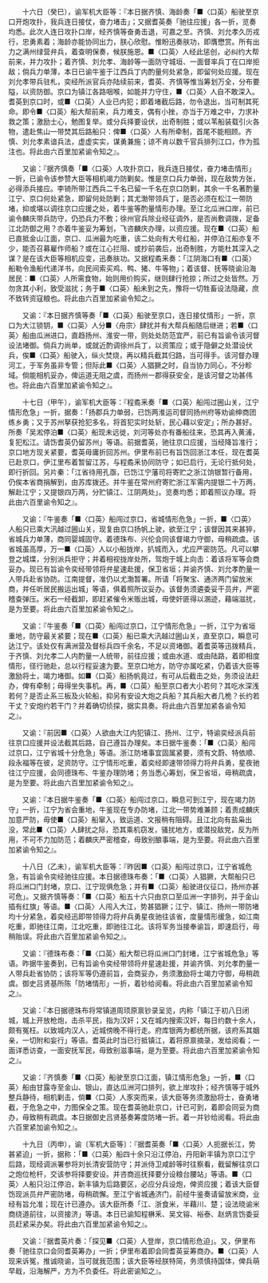 <!-- { "loadSidebar": true } -->
　　十六日（癸巳），谕军机大臣等：『本日据齐慎、海龄奏「■〈口英〉船驶至京口开炮攻扑，我兵连日接仗，奋力堵击」；又据耆英奏「驰往应援」各一折，览奏均悉。此次人连日攻扑口岸，经齐慎等奋勇击退，可嘉之至。齐慎、刘允孝久历戎行，忠勇素着；海龄亦能协同出力，朕心欣慰。惟盼迅奏肤功，即膺懋赏。所有出力之满州绿营弁兵，着查明保奏，候朕施恩。■〈口英〉人经此惩创，必纠约大帮前来，并力攻扑；着齐慎、刘允孝、海龄等一面防守城垣、一面督率兵丁在口岸拒敌；倘兵力单薄，本日已谕牛鉴于江西兵丁内酌量何处紧急，即留何处应援。现在刘允孝带兵驻札，奕经所派官兵亦陆续前来，耆英、齐慎等惟当筹划万全，分布要隘，以资防御。京口为镇江各路咽喉，如能并力守住，■〈口英〉人自不敢深入。耆英到京口时，或■〈口英〉人业已内犯；即着堵截后路，勿令退出，当可制其死命。即令■〈口英〉船大帮前来，兵力难支，偶有小挫，亦当于万难之中，力求补救之策；激励士心，勉图复举。或分兵择要设伏，出奇制胜；或以苇船装载引火各物，遣赴焦山一带焚其后路船只：俾■〈口英〉人有所牵制，首尾不能相顾。齐慎、刘允孝素谙兵法，虚虚实实，谋勇兼施；谅不肯以数千官兵排列江口，作为孤注也。将此由六百里加紧谕令知之』。

　　又谕：『据齐慎奏「■〈口英〉人攻扑京口，我兵连日接仗，奋力堵击情形」一折，已谕令该参赞大臣等相机竭力防剿矣。惟是京口兵力单弱，现在敌势方张，必得添兵接应。李锜所带江西兵二千名已留一千名在京口防剿，其余一千名著酌量江宁、京口何处紧急，即留何处防剿；其尤渤带领兵丁，是否必须在松江一带防堵，抑或堪以调往京口应援之处，着牛鉴等酌量情形办理。至江北瓜洲口岸，前已谕令麟庆带兵防守，仍恐兵力不敷；徐州官兵除业经征调外，是否尚敷调拨，足备江北防御之用？亦着牛鉴妥为筹划，飞咨麟庆办理，以资应援。现在■〈口英〉船已直抵金山江面，京口、瓜洲最为吃重，该二处向有大号红船，并停泊江船亦复不少，能否召募雇作师船？或在江心拦阻、或抄前袭后，出奇制胜，方能杜其深入之谋？是在该大臣等相机应变，迅奏肤功。又据程矞釆奏：「江阴海口有■〈口英〉船勒令渔船代递洋书，向民间索买鸡、鸭、猪、牛等物」；着该督、抚等晓谕沿海居民：■〈口英〉人所需食物，始则用价购买，继则肆行抢掠；所过之处皆然。万勿贪其小利，致受滋扰；务于■〈口英〉船未到之先，豫将一切牲畜设法隐藏，庶不致转资寇粮也。将此由六百里加紧谕令知之』。

　　又谕：『本日据齐慎等奏「■〈口英〉船驶至京口，连日接仗情形」一折，京口为大江锁钥，■〈口英〉人分■〈舟宗〉肆扰并有大帮兵船随后继进；若■〈口英〉船由瓜洲进口，直趋扬州、淮安一带，则处处防范宜严，前已有旨谕令该河督设法堵御。倘兵力尚单，或就近酌调徐州兵丁，以资策应；或于隐僻之处潜设伏兵，俟■〈口英〉船驶入，纵火焚烧，再以精兵截其归路，当可得手。该河督办理河工，于军务虽非专管；但际此■〈口英〉人猖獗之时，自当协力同心，不分畛域。倘能相机妥办，俾运道无阻之虞，而扬州一郡得获安全，是该河督之功甚伟也。将此由六百里加紧谕令知之』。

　　十七日（甲午），谕军机大臣等：『程矞釆奏「■〈口英〉船闯过圌山关，江宁情形危急」一折，据奏：「扬郡兵力单弱，已饬两淮运司督同扬州府等劝谕绅商团练乡勇；又于苏州拏获抢犯多名，将首犯实时处斩，民心藉以安定」；所办甚好。所奏「吴淞停泊■〈口英〉船现未远徙，刘河等处亦有番船往来，恐其再入黄浦，复犯松江。请饬耆英仍留苏州」等语。前据耆英，驰往京口应援，当经降旨准行；京口地方现关紧要，耆英毋庸折回苏州。伊里布前已有旨饬回浙江本任，现在耆英已赴京口，伊江里布着暂留江苏，与程矞釆协同防守；如已启行，无论行抵何处，即行折回。另片秦：「江省待用孔亟，已饬江宁藩司将寄贮之浙江饷银暂行备用，仍俟本省商捐解到，由苏库拨还。并牛鉴在常州府寄贮浙江军需内提银二十万两，解赴江宁；又提银四万两，分贮镇江、江阴两处」。览奏均悉；即着照议办理。将此由六百里谕令知之』。

　　又谕：『牛鉴奏「■〈口英〉船闯过京口，省城情形危急」一折，■〈口英〉人船只已乘大汛越过圌山关，现复由京口扬帆上驶，欲至江宁；该督因其来甚猝，省城兵力单薄，商同婴城固守。着德珠布、兴伦会同该督竭力守御，毋稍疏虞。该省城虽高厚，万一■〈口英〉人以小船拢岸，扒城而入，尤应严密防范。凡可以攀登之城堞，分别派兵拒守；并着相视拢岸处所，驾炮于城上向击：着该将军等会商妥办。现已有旨谕令奕经带领将弁星速赴援，保卫省垣；并谕齐慎、刘允孝酌量一人带兵赴省协防。江南提督，准仍以尤渤暂署。所请「将聚宝、通济两门留放米商，并任听居民搬运出城」等语，俱着照所议妥办。该督务须遴委妥干员弁，严密稽查弹压。米石一经截卸，即赶紧催令米贩出城，毋使奸匪得以溷迹，藉端滋扰，是为至要。将此由六百里加紧谕令知之』。

　　又谕：『牛鉴奏「■〈口英〉船闯过京口，江宁情形危急」一折，江宁为省垣重地，防守最关紧要；现在■〈口英〉船已乘大汛越过圌山关，直至京口，瞬息可达江宁。该处仅有满洲营及督标兵四千余名，不足以资堵御。着耆英等迅拨精兵，于齐慎、刘允孝二人内酌量一人统带，前往应援；或由水道、或由陆路，着即相度情形，径行驰赴，总以行程妥速为要。至京口地方，防守亦属吃紧，仍着该大臣等激励将士，竭力堵御。如■〈口英〉船扬帆竟过，有可从后截击之处，务须设法赶办，俾有牵制；毋得坐失事机。再，■〈口英〉船至京口者大小若何？其吃水深浅若何？是否止系三板及火轮船，抑另有安设大炮之兵船？其兵船大者几桅？长约若干丈？安炮约若干门？并着确切侦探，据实具奏。将此由六百里加紧各谕令知之』。

　　又谕：『前因■〈口英〉人欲由大江内犯镇江、扬州、江宁，特谕奕经派兵前往京口应援并设法截其后路，自己遵旨办理矣。本日据牛鉴奏：「■〈口英〉船闯过京口，江宁省城十分危急」等语。浙江防堵事宜固属紧要，须有文蔚、特依顺、段永福等在彼，足资防守。江宁情形吃重，着奕经即速带领得力将弁兵勇，星夜驰往江宁应援，会同德珠布、牛鉴办理防堵；务当悉心筹划，保卫省垣，毋稍疏虞，是为至要。将此由六百里加紧谕令知之』。

　　又谕：『本日据牛鉴奏「■〈口英〉船闯过京口，瞬息可到江宁，现在竭力防守」一折，江宁为省会重地，牛鉴现在专办防堵，江北一带势难兼顾；着责成麟庆加意严防，毋使■〈口英〉船窜入，致运道、文报稍有阻碍。且江北向有盐枭出没，常此■〈口英〉人肆扰之际，恐其乘机窃发，骚扰地方，或潜投敌党，反为所用，不可不力加防范；着麟庆严密稽查，毋致别酿事端，是为至要。将此由六百里加紧谕令知之』。

　　十八日（乙未），谕军机大臣等：『昨因■〈口英〉船闯过京口，江宁省城危急，有旨谕令奕经驰往应援。本日据德珠布奏：「■〈口英〉人猖獗，大帮船只已将瓜洲口门封堵，京口、江宁现俱危急；并有■〈口英〉船驶进仪征口，扬州亦甚可危」。又据齐慎等奏：「■〈口英〉船五十六只由京口至瓜洲一字排列，并于金山插有红旗」等语。■〈口英〉人闯入大江，势甚猖獗；江宁、镇江、扬州一带防堵均十分紧急，着奕经迅即带领得力将弁兵勇星夜驰往该省，度量情形缓急，如江南吃重，即驰往江南，江北吃重，即驰往江北。该将军务当接奉谕旨，即速启行，毋稍贻误。将此由六百里加紧谕令知之』。

　　又谕：『德珠布奏：「■〈口英〉船大帮已将瓜洲口门封堵，江宁省城危急」等语。昨据牛鉴奏到，已有旨谕令奕经带领将弁星速赴援，并谕齐慎、刘允孝酌量一人带兵赴省协防；该将军等仍遵前旨，会商妥办，务须激励将士竭力守御，毋稍疏虞。御史吕贤基所陈「防堵情形」一折，着钞给阅看。将此由六百里加紧谕令知之』。

　　又谕：『本日据德珠布将常镇道周顼原禀钞录呈览，内称「镇江于初八日闭城，城上开放枪炮，击杀平民，指为汉奸；又在城内搜索汉奸，每日约数十余人，颇有冤枉。以致城内汉人，近城傍晚不得行走。府库银两为都统所据，该府系其姻亲，一切附和妄行」等语。耆英此时当已行抵镇江，着将原禀摘录，发给阅看；一面详悉访查，一面安抚军民，毋致别滋事端，是为至要。将此由六百里加紧谕令知之』。

　　又谕：『齐慎奏「■〈口英〉船驶至京口江面，镇江情形危急」一折，■〈口英〉船由甘露寺至金山、银山，直达瓜洲河口排列，欲上岸攻扑；经齐慎等于城外整兵静待，相机剿击，倘■〈口英〉人豕突而来，该大臣等务须激励将士，奋勇堵截，于危急之中，力图保全之策。现在耆英驰赴京口，计已可到，着即会同妥为商办，毋致稍有疏虞。本日据御史吕贤基奏筹度防堵一折。着一并钞给阅看。将此由六百里紧加谕令知之』。

　　十九日（丙申），谕〔军机大臣等〕：『据耆英奏「■〈口英〉人扼据长江，势甚紧迫」一折，据称：「■〈口英〉船四十余只沿江停泊，丹阳新丰镇为京口江宁后路，现经调派署参将刘长清安营防守；并派侍卫咸龄等时往察看，截留解往京口之炮位枪杆，交该参将择要安设。并咨商巡抚择要分设粮台腰站」等语。■〈口英〉人船只沿江停泊，新丰镇为后路要区，必应分兵设炮，俾资应援；着该大臣督饬现派员弁严密防堵，毋稍疏懈。至江宁省城通济门，前经牛鉴奏请留放米商，业经有旨允准；现在计已遵办。该大臣所奏「江、浙食米，半藉川、楚；设法晓谕米商绕道前往，以资接济」等语。本日已谕知程楙釆、吴文镕、裕泰、赵炳言饬委妥员赶紧采办矣。将此由六百里加紧谕令知之』。

　　又谕：『据耆英片奏：「探见■〈口英〉人登岸，京口情形危迫」。又，伊里布奏「驰往京口会同耆英筹办」一折；伊里布着即会同耆英妥筹商办。■〈口英〉人现来诉冤，推诚晓谕，当可就我范围；该大臣等经朕特简，务须慎持国体，俾兵萌早戢，沿海解严，方为不负委任。将此密谕知之』。

